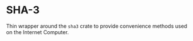# SHA-3

Thin wrapper around the `sha3` crate to provide convenience methods used on the Internet Computer.
